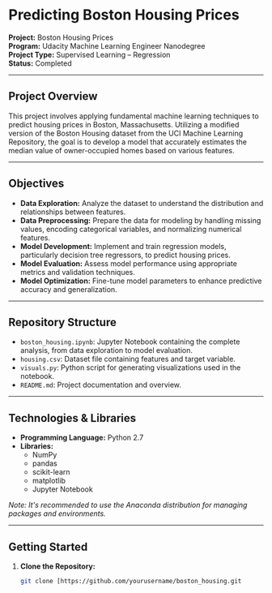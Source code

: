 # Predicting Boston Housing Prices

**Project:** Boston Housing Prices  
**Program:** Udacity Machine Learning Engineer Nanodegree  
**Project Type:** Supervised Learning – Regression  
**Status:** Completed

---

## Project Overview

This project involves applying fundamental machine learning techniques to predict housing prices in Boston, Massachusetts. Utilizing a modified version of the Boston Housing dataset from the UCI Machine Learning Repository, the goal is to develop a model that accurately estimates the median value of owner-occupied homes based on various features.

---

## Objectives

- **Data Exploration:** Analyze the dataset to understand the distribution and relationships between features.
- **Data Preprocessing:** Prepare the data for modeling by handling missing values, encoding categorical variables, and normalizing numerical features.
- **Model Development:** Implement and train regression models, particularly decision tree regressors, to predict housing prices.
- **Model Evaluation:** Assess model performance using appropriate metrics and validation techniques.
- **Model Optimization:** Fine-tune model parameters to enhance predictive accuracy and generalization.

---

## Repository Structure

- `boston_housing.ipynb`: Jupyter Notebook containing the complete analysis, from data exploration to model evaluation.
- `housing.csv`: Dataset file containing features and target variable.
- `visuals.py`: Python script for generating visualizations used in the notebook.
- `README.md`: Project documentation and overview.

---

## Technologies & Libraries

- **Programming Language:** Python 2.7
- **Libraries:**
  - NumPy
  - pandas
  - scikit-learn
  - matplotlib
  - Jupyter Notebook

*Note: It's recommended to use the Anaconda distribution for managing packages and environments.*

---

## Getting Started

1. **Clone the Repository:**

   ```bash
   git clone [https://github.com/yourusername/boston_housing.git
   
   
